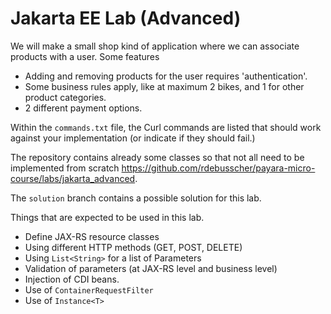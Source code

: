 # Jakarta EE Lab (Advanced)

We will make a small shop kind of application where we can associate products with a user.  Some features

- Adding and removing products for the user requires 'authentication'.
- Some business rules apply, like at maximum 2 bikes, and 1 for other product categories.
- 2 different payment options.

Within the `commands.txt` file, the Curl commands are listed that should work against your implementation (or indicate if they should fail.)

The repository contains already some classes so that not all need to be implemented from scratch
https://github.com/rdebusscher/payara-micro-course/labs/jakarta_advanced.

The `solution` branch contains a possible solution for this lab.

Things that are expected to be used in this lab.

- Define JAX-RS resource classes
- Using different HTTP methods (GET, POST, DELETE)
- Using `List<String>` for a list of Parameters
- Validation of parameters (at JAX-RS level and business level)
- Injection of CDI beans.
- Use of `ContainerRequestFilter`
- Use of `Instance<T>`

